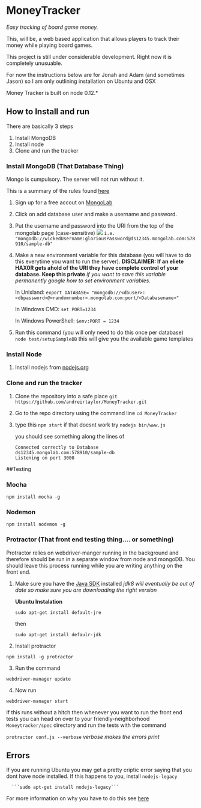 # MoneyTracker
  *Easy tracking of board game money.*

This, will be, a web based application that allows players to track their money while playing board games.

This project is still under considerable development. Right now it is completely unusuable.

For now the instructions below are for Jonah and Adam (and sometimes Jason) so I am only outlining installation on Ubuntu and OSX

Money Tracker is built on node 0.12.*

## How to Install and run

There are basically 3 steps
1. Install MongoDB
2. Install node
3. Clone and run the tracker

### Install MongoDB (That Database Thing) 
Mongo is cumpulsory. The server will not run without it.

This is a summary of the rules found [here](http://docs.mongolab.com/connecting/#connect-string)

1. Sign up for a free accout on [MongoLab](https://mongolab.com)
2. Click on add database user and make a username and password.

3. Put the username and password into the URI from the top of the mongolab page (case-sensitive)
   ![](http://docs.mongolab.com/assets/screenshot-connectinfo.png)
   ```i.e. "mongodb://wickedUsername:gloriousPassword@ds12345.mongolab.com:578910/sample-db" ```

2. Make a new environment variable for this database (you will have to do this everytime you want to run the server).
   **DISCLAIMER: If an eliete HAX0R gets ahold of the URI they have complete control of your database. Keep this private**
   *if you want to save this variable permanently google how to set environment variables.*

   In Unixland:
   ```export DATABASE= "mongodb://<dbuser>:<dbpassword>@<randomnumber>.mongolab.com:port/<Databasename>"```

   In Windows CMD:
   ```set PORT=1234```
  
   In Windows PowerShell:
   ```$env:PORT = 1234```

4. Run this command (you will only need to do this once per database)
   ``` node test/setupSampleDB ``` this will give you the available game templates

### Install Node
1. Install nodejs from [nodejs.org](http://nodejs.org/download/)

### Clone and run the tracker
1. Clone the repository into a safe place ```git https://github.com/andreirtaylor/MoneyTracker.git```

2. Go to the repo directory using the command line ``` cd MoneyTracker ```

3. type this ```npm start``` if that doesnt work try ```nodejs bin/www.js```
  
   you should see something along the lines of
   ``` 
   Connected correctly to Database
   ds12345.mongolab.com:578910/sample-db
   Listening on port 3000
   ```
   
##Testing

### Mocha

``` npm install mocha -g ```

### Nodemon

``` npm install nodemon -g ```

### Protractor (That front end testing thing.... or something)

Protractor relies on webdriver-manger running in the background and therefore should be run in a separate window from node and mongoDB. You should leave this process running while you are writing anything on the front end.

1. Make sure you have the [Java SDK](http://www.oracle.com/technetwork/java/javase/downloads/jdk8-downloads-2133151.html) installed
   *jdk8 will eventually be out of date so make sure you are downloading the right version*

   **Ubuntu Instalation**

     ```sudo apt-get install default-jre```

    then

     ```sudo apt-get install defaulr-jdk```

2. Install protractor

  ```npm install -g protractor```

3. Run the command

  ```webdriver-manager update```

4. Now run

  ```webdriver-manager start```

If this runs without a hitch then whenever you want to run the front end tests you can head on over to your friendly-neighborhood ```Moneytracker/spec``` directory and run the tests with the command

  ``` protractor conf.js --verbose ``` *verbose makes the errors print*

## Errors

If you are running Ubuntu you may get a pretty criptic error saying that you dont have node installed. If this happens to you, install ```nodejs-legacy```

      ```sudo apt-get install nodejs-legacy```

For more information on why you have to do this see [here](http://stackoverflow.com/questions/21168141/can-not-install-packages-using-node-package-manager-in-ubuntu)
